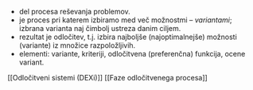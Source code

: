 - del procesa reševanja problemov.
- je proces pri katerem izbiramo med več možnostmi – *variantami*;
izbrana varianta naj čimbolj ustreza danim ciljem.
- rezultat je odločitev, t.j. izbira najboljše (najoptimalnejše)
možnosti (variante) iz množice razpoložljivih.
- elementi: variante, kriteriji, odločitvena (preferenčna) funkcija,
ocene variant.

[[Odločitveni sistemi (DEXi)]]
[[Faze odločitvenega procesa]]